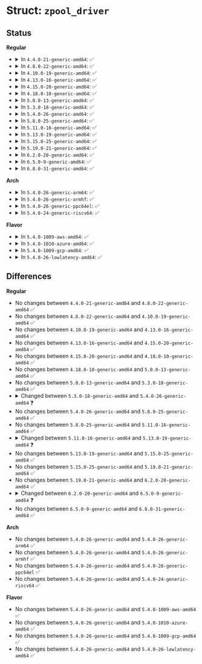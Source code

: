 # Struct: <code>zpool_driver</code>

## Status
<b>Regular</b>
<ul>
<li>
<details>
<summary>In <code>4.4.0-21-generic-amd64</code>: ✅</summary>

```c
struct zpool_driver {
    char * type;
    struct module * owner;
    atomic_t refcount;
    struct list_head list;
    void * (*)(const char *, gfp_t, const struct zpool_ops *, struct zpool *) create;
    void (*)(void *) destroy;
    int (*)(void *, size_t, gfp_t, long unsigned int *) malloc;
    void (*)(void *, long unsigned int) free;
    int (*)(void *, unsigned int, unsigned int *) shrink;
    void * (*)(void *, long unsigned int, enum zpool_mapmode) map;
    void (*)(void *, long unsigned int) unmap;
    u64 (*)(void *) total_size;
}
```
</details>
</li>
<li>
<details>
<summary>In <code>4.8.0-22-generic-amd64</code>: ✅</summary>

```c
struct zpool_driver {
    char * type;
    struct module * owner;
    atomic_t refcount;
    struct list_head list;
    void * (*)(const char *, gfp_t, const struct zpool_ops *, struct zpool *) create;
    void (*)(void *) destroy;
    int (*)(void *, size_t, gfp_t, long unsigned int *) malloc;
    void (*)(void *, long unsigned int) free;
    int (*)(void *, unsigned int, unsigned int *) shrink;
    void * (*)(void *, long unsigned int, enum zpool_mapmode) map;
    void (*)(void *, long unsigned int) unmap;
    u64 (*)(void *) total_size;
}
```
</details>
</li>
<li>
<details>
<summary>In <code>4.10.0-19-generic-amd64</code>: ✅</summary>

```c
struct zpool_driver {
    char * type;
    struct module * owner;
    atomic_t refcount;
    struct list_head list;
    void * (*)(const char *, gfp_t, const struct zpool_ops *, struct zpool *) create;
    void (*)(void *) destroy;
    int (*)(void *, size_t, gfp_t, long unsigned int *) malloc;
    void (*)(void *, long unsigned int) free;
    int (*)(void *, unsigned int, unsigned int *) shrink;
    void * (*)(void *, long unsigned int, enum zpool_mapmode) map;
    void (*)(void *, long unsigned int) unmap;
    u64 (*)(void *) total_size;
}
```
</details>
</li>
<li>
<details>
<summary>In <code>4.13.0-16-generic-amd64</code>: ✅</summary>

```c
struct zpool_driver {
    char * type;
    struct module * owner;
    atomic_t refcount;
    struct list_head list;
    void * (*)(const char *, gfp_t, const struct zpool_ops *, struct zpool *) create;
    void (*)(void *) destroy;
    int (*)(void *, size_t, gfp_t, long unsigned int *) malloc;
    void (*)(void *, long unsigned int) free;
    int (*)(void *, unsigned int, unsigned int *) shrink;
    void * (*)(void *, long unsigned int, enum zpool_mapmode) map;
    void (*)(void *, long unsigned int) unmap;
    u64 (*)(void *) total_size;
}
```
</details>
</li>
<li>
<details>
<summary>In <code>4.15.0-20-generic-amd64</code>: ✅</summary>

```c
struct zpool_driver {
    char * type;
    struct module * owner;
    atomic_t refcount;
    struct list_head list;
    void * (*)(const char *, gfp_t, const struct zpool_ops *, struct zpool *) create;
    void (*)(void *) destroy;
    int (*)(void *, size_t, gfp_t, long unsigned int *) malloc;
    void (*)(void *, long unsigned int) free;
    int (*)(void *, unsigned int, unsigned int *) shrink;
    void * (*)(void *, long unsigned int, enum zpool_mapmode) map;
    void (*)(void *, long unsigned int) unmap;
    u64 (*)(void *) total_size;
}
```
</details>
</li>
<li>
<details>
<summary>In <code>4.18.0-10-generic-amd64</code>: ✅</summary>

```c
struct zpool_driver {
    char * type;
    struct module * owner;
    atomic_t refcount;
    struct list_head list;
    void * (*)(const char *, gfp_t, const struct zpool_ops *, struct zpool *) create;
    void (*)(void *) destroy;
    int (*)(void *, size_t, gfp_t, long unsigned int *) malloc;
    void (*)(void *, long unsigned int) free;
    int (*)(void *, unsigned int, unsigned int *) shrink;
    void * (*)(void *, long unsigned int, enum zpool_mapmode) map;
    void (*)(void *, long unsigned int) unmap;
    u64 (*)(void *) total_size;
}
```
</details>
</li>
<li>
<details>
<summary>In <code>5.0.0-13-generic-amd64</code>: ✅</summary>

```c
struct zpool_driver {
    char * type;
    struct module * owner;
    atomic_t refcount;
    struct list_head list;
    void * (*)(const char *, gfp_t, const struct zpool_ops *, struct zpool *) create;
    void (*)(void *) destroy;
    int (*)(void *, size_t, gfp_t, long unsigned int *) malloc;
    void (*)(void *, long unsigned int) free;
    int (*)(void *, unsigned int, unsigned int *) shrink;
    void * (*)(void *, long unsigned int, enum zpool_mapmode) map;
    void (*)(void *, long unsigned int) unmap;
    u64 (*)(void *) total_size;
}
```
</details>
</li>
<li>
<details>
<summary>In <code>5.3.0-18-generic-amd64</code>: ✅</summary>

```c
struct zpool_driver {
    char * type;
    struct module * owner;
    atomic_t refcount;
    struct list_head list;
    void * (*)(const char *, gfp_t, const struct zpool_ops *, struct zpool *) create;
    void (*)(void *) destroy;
    int (*)(void *, size_t, gfp_t, long unsigned int *) malloc;
    void (*)(void *, long unsigned int) free;
    int (*)(void *, unsigned int, unsigned int *) shrink;
    void * (*)(void *, long unsigned int, enum zpool_mapmode) map;
    void (*)(void *, long unsigned int) unmap;
    u64 (*)(void *) total_size;
}
```
</details>
</li>
<li>
<details>
<summary>In <code>5.4.0-26-generic-amd64</code>: ✅</summary>

```c
struct zpool_driver {
    char * type;
    struct module * owner;
    atomic_t refcount;
    struct list_head list;
    void * (*)(const char *, gfp_t, const struct zpool_ops *, struct zpool *) create;
    void (*)(void *) destroy;
    bool malloc_support_movable;
    int (*)(void *, size_t, gfp_t, long unsigned int *) malloc;
    void (*)(void *, long unsigned int) free;
    int (*)(void *, unsigned int, unsigned int *) shrink;
    void * (*)(void *, long unsigned int, enum zpool_mapmode) map;
    void (*)(void *, long unsigned int) unmap;
    u64 (*)(void *) total_size;
}
```
</details>
</li>
<li>
<details>
<summary>In <code>5.8.0-25-generic-amd64</code>: ✅</summary>

```c
struct zpool_driver {
    char * type;
    struct module * owner;
    atomic_t refcount;
    struct list_head list;
    void * (*)(const char *, gfp_t, const struct zpool_ops *, struct zpool *) create;
    void (*)(void *) destroy;
    bool malloc_support_movable;
    int (*)(void *, size_t, gfp_t, long unsigned int *) malloc;
    void (*)(void *, long unsigned int) free;
    int (*)(void *, unsigned int, unsigned int *) shrink;
    void * (*)(void *, long unsigned int, enum zpool_mapmode) map;
    void (*)(void *, long unsigned int) unmap;
    u64 (*)(void *) total_size;
}
```
</details>
</li>
<li>
<details>
<summary>In <code>5.11.0-16-generic-amd64</code>: ✅</summary>

```c
struct zpool_driver {
    char * type;
    struct module * owner;
    atomic_t refcount;
    struct list_head list;
    void * (*)(const char *, gfp_t, const struct zpool_ops *, struct zpool *) create;
    void (*)(void *) destroy;
    bool malloc_support_movable;
    int (*)(void *, size_t, gfp_t, long unsigned int *) malloc;
    void (*)(void *, long unsigned int) free;
    int (*)(void *, unsigned int, unsigned int *) shrink;
    void * (*)(void *, long unsigned int, enum zpool_mapmode) map;
    void (*)(void *, long unsigned int) unmap;
    u64 (*)(void *) total_size;
}
```
</details>
</li>
<li>
<details>
<summary>In <code>5.13.0-19-generic-amd64</code>: ✅</summary>

```c
struct zpool_driver {
    char * type;
    struct module * owner;
    atomic_t refcount;
    struct list_head list;
    void * (*)(const char *, gfp_t, const struct zpool_ops *, struct zpool *) create;
    void (*)(void *) destroy;
    bool malloc_support_movable;
    int (*)(void *, size_t, gfp_t, long unsigned int *) malloc;
    void (*)(void *, long unsigned int) free;
    int (*)(void *, unsigned int, unsigned int *) shrink;
    bool sleep_mapped;
    void * (*)(void *, long unsigned int, enum zpool_mapmode) map;
    void (*)(void *, long unsigned int) unmap;
    u64 (*)(void *) total_size;
}
```
</details>
</li>
<li>
<details>
<summary>In <code>5.15.0-25-generic-amd64</code>: ✅</summary>

```c
struct zpool_driver {
    char * type;
    struct module * owner;
    atomic_t refcount;
    struct list_head list;
    void * (*)(const char *, gfp_t, const struct zpool_ops *, struct zpool *) create;
    void (*)(void *) destroy;
    bool malloc_support_movable;
    int (*)(void *, size_t, gfp_t, long unsigned int *) malloc;
    void (*)(void *, long unsigned int) free;
    int (*)(void *, unsigned int, unsigned int *) shrink;
    bool sleep_mapped;
    void * (*)(void *, long unsigned int, enum zpool_mapmode) map;
    void (*)(void *, long unsigned int) unmap;
    u64 (*)(void *) total_size;
}
```
</details>
</li>
<li>
<details>
<summary>In <code>5.19.0-21-generic-amd64</code>: ✅</summary>

```c
struct zpool_driver {
    char * type;
    struct module * owner;
    atomic_t refcount;
    struct list_head list;
    void * (*)(const char *, gfp_t, const struct zpool_ops *, struct zpool *) create;
    void (*)(void *) destroy;
    bool malloc_support_movable;
    int (*)(void *, size_t, gfp_t, long unsigned int *) malloc;
    void (*)(void *, long unsigned int) free;
    int (*)(void *, unsigned int, unsigned int *) shrink;
    bool sleep_mapped;
    void * (*)(void *, long unsigned int, enum zpool_mapmode) map;
    void (*)(void *, long unsigned int) unmap;
    u64 (*)(void *) total_size;
}
```
</details>
</li>
<li>
<details>
<summary>In <code>6.2.0-20-generic-amd64</code>: ✅</summary>

```c
struct zpool_driver {
    char * type;
    struct module * owner;
    atomic_t refcount;
    struct list_head list;
    void * (*)(const char *, gfp_t, const struct zpool_ops *, struct zpool *) create;
    void (*)(void *) destroy;
    bool malloc_support_movable;
    int (*)(void *, size_t, gfp_t, long unsigned int *) malloc;
    void (*)(void *, long unsigned int) free;
    int (*)(void *, unsigned int, unsigned int *) shrink;
    bool sleep_mapped;
    void * (*)(void *, long unsigned int, enum zpool_mapmode) map;
    void (*)(void *, long unsigned int) unmap;
    u64 (*)(void *) total_size;
}
```
</details>
</li>
<li>
<details>
<summary>In <code>6.5.0-9-generic-amd64</code>: ✅</summary>

```c
struct zpool_driver {
    char * type;
    struct module * owner;
    atomic_t refcount;
    struct list_head list;
    void * (*)(const char *, gfp_t) create;
    void (*)(void *) destroy;
    bool malloc_support_movable;
    int (*)(void *, size_t, gfp_t, long unsigned int *) malloc;
    void (*)(void *, long unsigned int) free;
    bool sleep_mapped;
    void * (*)(void *, long unsigned int, enum zpool_mapmode) map;
    void (*)(void *, long unsigned int) unmap;
    u64 (*)(void *) total_size;
}
```
</details>
</li>
<li>
<details>
<summary>In <code>6.8.0-31-generic-amd64</code>: ✅</summary>

```c
struct zpool_driver {
    char * type;
    struct module * owner;
    atomic_t refcount;
    struct list_head list;
    void * (*)(const char *, gfp_t) create;
    void (*)(void *) destroy;
    bool malloc_support_movable;
    int (*)(void *, size_t, gfp_t, long unsigned int *) malloc;
    void (*)(void *, long unsigned int) free;
    bool sleep_mapped;
    void * (*)(void *, long unsigned int, enum zpool_mapmode) map;
    void (*)(void *, long unsigned int) unmap;
    u64 (*)(void *) total_size;
}
```
</details>
</li>
</ul>
<b>Arch</b>
<ul>
<li>
<details>
<summary>In <code>5.4.0-26-generic-arm64</code>: ✅</summary>

```c
struct zpool_driver {
    char * type;
    struct module * owner;
    atomic_t refcount;
    struct list_head list;
    void * (*)(const char *, gfp_t, const struct zpool_ops *, struct zpool *) create;
    void (*)(void *) destroy;
    bool malloc_support_movable;
    int (*)(void *, size_t, gfp_t, long unsigned int *) malloc;
    void (*)(void *, long unsigned int) free;
    int (*)(void *, unsigned int, unsigned int *) shrink;
    void * (*)(void *, long unsigned int, enum zpool_mapmode) map;
    void (*)(void *, long unsigned int) unmap;
    u64 (*)(void *) total_size;
}
```
</details>
</li>
<li>
<details>
<summary>In <code>5.4.0-26-generic-armhf</code>: ✅</summary>

```c
struct zpool_driver {
    char * type;
    struct module * owner;
    atomic_t refcount;
    struct list_head list;
    void * (*)(const char *, gfp_t, const struct zpool_ops *, struct zpool *) create;
    void (*)(void *) destroy;
    bool malloc_support_movable;
    int (*)(void *, size_t, gfp_t, long unsigned int *) malloc;
    void (*)(void *, long unsigned int) free;
    int (*)(void *, unsigned int, unsigned int *) shrink;
    void * (*)(void *, long unsigned int, enum zpool_mapmode) map;
    void (*)(void *, long unsigned int) unmap;
    u64 (*)(void *) total_size;
}
```
</details>
</li>
<li>
<details>
<summary>In <code>5.4.0-26-generic-ppc64el</code>: ✅</summary>

```c
struct zpool_driver {
    char * type;
    struct module * owner;
    atomic_t refcount;
    struct list_head list;
    void * (*)(const char *, gfp_t, const struct zpool_ops *, struct zpool *) create;
    void (*)(void *) destroy;
    bool malloc_support_movable;
    int (*)(void *, size_t, gfp_t, long unsigned int *) malloc;
    void (*)(void *, long unsigned int) free;
    int (*)(void *, unsigned int, unsigned int *) shrink;
    void * (*)(void *, long unsigned int, enum zpool_mapmode) map;
    void (*)(void *, long unsigned int) unmap;
    u64 (*)(void *) total_size;
}
```
</details>
</li>
<li>
<details>
<summary>In <code>5.4.0-24-generic-riscv64</code>: ✅</summary>

```c
struct zpool_driver {
    char * type;
    struct module * owner;
    atomic_t refcount;
    struct list_head list;
    void * (*)(const char *, gfp_t, const struct zpool_ops *, struct zpool *) create;
    void (*)(void *) destroy;
    bool malloc_support_movable;
    int (*)(void *, size_t, gfp_t, long unsigned int *) malloc;
    void (*)(void *, long unsigned int) free;
    int (*)(void *, unsigned int, unsigned int *) shrink;
    void * (*)(void *, long unsigned int, enum zpool_mapmode) map;
    void (*)(void *, long unsigned int) unmap;
    u64 (*)(void *) total_size;
}
```
</details>
</li>
</ul>
<b>Flavor</b>
<ul>
<li>
<details>
<summary>In <code>5.4.0-1009-aws-amd64</code>: ✅</summary>

```c
struct zpool_driver {
    char * type;
    struct module * owner;
    atomic_t refcount;
    struct list_head list;
    void * (*)(const char *, gfp_t, const struct zpool_ops *, struct zpool *) create;
    void (*)(void *) destroy;
    bool malloc_support_movable;
    int (*)(void *, size_t, gfp_t, long unsigned int *) malloc;
    void (*)(void *, long unsigned int) free;
    int (*)(void *, unsigned int, unsigned int *) shrink;
    void * (*)(void *, long unsigned int, enum zpool_mapmode) map;
    void (*)(void *, long unsigned int) unmap;
    u64 (*)(void *) total_size;
}
```
</details>
</li>
<li>
<details>
<summary>In <code>5.4.0-1010-azure-amd64</code>: ✅</summary>

```c
struct zpool_driver {
    char * type;
    struct module * owner;
    atomic_t refcount;
    struct list_head list;
    void * (*)(const char *, gfp_t, const struct zpool_ops *, struct zpool *) create;
    void (*)(void *) destroy;
    bool malloc_support_movable;
    int (*)(void *, size_t, gfp_t, long unsigned int *) malloc;
    void (*)(void *, long unsigned int) free;
    int (*)(void *, unsigned int, unsigned int *) shrink;
    void * (*)(void *, long unsigned int, enum zpool_mapmode) map;
    void (*)(void *, long unsigned int) unmap;
    u64 (*)(void *) total_size;
}
```
</details>
</li>
<li>
<details>
<summary>In <code>5.4.0-1009-gcp-amd64</code>: ✅</summary>

```c
struct zpool_driver {
    char * type;
    struct module * owner;
    atomic_t refcount;
    struct list_head list;
    void * (*)(const char *, gfp_t, const struct zpool_ops *, struct zpool *) create;
    void (*)(void *) destroy;
    bool malloc_support_movable;
    int (*)(void *, size_t, gfp_t, long unsigned int *) malloc;
    void (*)(void *, long unsigned int) free;
    int (*)(void *, unsigned int, unsigned int *) shrink;
    void * (*)(void *, long unsigned int, enum zpool_mapmode) map;
    void (*)(void *, long unsigned int) unmap;
    u64 (*)(void *) total_size;
}
```
</details>
</li>
<li>
<details>
<summary>In <code>5.4.0-26-lowlatency-amd64</code>: ✅</summary>

```c
struct zpool_driver {
    char * type;
    struct module * owner;
    atomic_t refcount;
    struct list_head list;
    void * (*)(const char *, gfp_t, const struct zpool_ops *, struct zpool *) create;
    void (*)(void *) destroy;
    bool malloc_support_movable;
    int (*)(void *, size_t, gfp_t, long unsigned int *) malloc;
    void (*)(void *, long unsigned int) free;
    int (*)(void *, unsigned int, unsigned int *) shrink;
    void * (*)(void *, long unsigned int, enum zpool_mapmode) map;
    void (*)(void *, long unsigned int) unmap;
    u64 (*)(void *) total_size;
}
```
</details>
</li>
</ul>

## Differences
<b>Regular</b>
<ul>
<li>
No changes between <code>4.4.0-21-generic-amd64</code> and <code>4.8.0-22-generic-amd64</code> ✅
</li>
<li>
No changes between <code>4.8.0-22-generic-amd64</code> and <code>4.10.0-19-generic-amd64</code> ✅
</li>
<li>
No changes between <code>4.10.0-19-generic-amd64</code> and <code>4.13.0-16-generic-amd64</code> ✅
</li>
<li>
No changes between <code>4.13.0-16-generic-amd64</code> and <code>4.15.0-20-generic-amd64</code> ✅
</li>
<li>
No changes between <code>4.15.0-20-generic-amd64</code> and <code>4.18.0-10-generic-amd64</code> ✅
</li>
<li>
No changes between <code>4.18.0-10-generic-amd64</code> and <code>5.0.0-13-generic-amd64</code> ✅
</li>
<li>
No changes between <code>5.0.0-13-generic-amd64</code> and <code>5.3.0-18-generic-amd64</code> ✅
</li>
<li>
<details>
<summary>Changed between <code>5.3.0-18-generic-amd64</code> and <code>5.4.0-26-generic-amd64</code> ❓</summary>
<ul>
<li>
<b>Field added. </b>
<code>bool malloc_support_movable</code>
</li>
</ul>
</details>
</li>
<li>
No changes between <code>5.4.0-26-generic-amd64</code> and <code>5.8.0-25-generic-amd64</code> ✅
</li>
<li>
No changes between <code>5.8.0-25-generic-amd64</code> and <code>5.11.0-16-generic-amd64</code> ✅
</li>
<li>
<details>
<summary>Changed between <code>5.11.0-16-generic-amd64</code> and <code>5.13.0-19-generic-amd64</code> ❓</summary>
<ul>
<li>
<b>Field added. </b>
<code>bool sleep_mapped</code>
</li>
</ul>
</details>
</li>
<li>
No changes between <code>5.13.0-19-generic-amd64</code> and <code>5.15.0-25-generic-amd64</code> ✅
</li>
<li>
No changes between <code>5.15.0-25-generic-amd64</code> and <code>5.19.0-21-generic-amd64</code> ✅
</li>
<li>
No changes between <code>5.19.0-21-generic-amd64</code> and <code>6.2.0-20-generic-amd64</code> ✅
</li>
<li>
<details>
<summary>Changed between <code>6.2.0-20-generic-amd64</code> and <code>6.5.0-9-generic-amd64</code> ❓</summary>
<ul>
<li>
<b>Field removed. </b>
<code>int (*)(void *, unsigned int, unsigned int *) shrink</code>
</li>
<li>
<b>Field type changed. </b>
<code>void * (*)(const char *, gfp_t, const struct zpool_ops *, struct zpool *) create</code> ➡️ <code>void * (*)(const char *, gfp_t) create</code>
</li>
</ul>
</details>
</li>
<li>
No changes between <code>6.5.0-9-generic-amd64</code> and <code>6.8.0-31-generic-amd64</code> ✅
</li>
</ul>
<b>Arch</b>
<ul>
<li>
No changes between <code>5.4.0-26-generic-amd64</code> and <code>5.4.0-26-generic-arm64</code> ✅
</li>
<li>
No changes between <code>5.4.0-26-generic-amd64</code> and <code>5.4.0-26-generic-armhf</code> ✅
</li>
<li>
No changes between <code>5.4.0-26-generic-amd64</code> and <code>5.4.0-26-generic-ppc64el</code> ✅
</li>
<li>
No changes between <code>5.4.0-26-generic-amd64</code> and <code>5.4.0-24-generic-riscv64</code> ✅
</li>
</ul>
<b>Flavor</b>
<ul>
<li>
No changes between <code>5.4.0-26-generic-amd64</code> and <code>5.4.0-1009-aws-amd64</code> ✅
</li>
<li>
No changes between <code>5.4.0-26-generic-amd64</code> and <code>5.4.0-1010-azure-amd64</code> ✅
</li>
<li>
No changes between <code>5.4.0-26-generic-amd64</code> and <code>5.4.0-1009-gcp-amd64</code> ✅
</li>
<li>
No changes between <code>5.4.0-26-generic-amd64</code> and <code>5.4.0-26-lowlatency-amd64</code> ✅
</li>
</ul>
